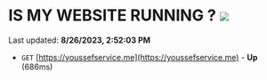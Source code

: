 # IS MY WEBSITE RUNNING ? [![](https://img.shields.io/static/v1?label=Sponsor&message=%E2%9D%A4&logo=GitHub&color=%23fe8e86)](https://github.com/sponsors/<username>)

Last updated: **8/26/2023, 2:52:03 PM**

- `GET` [https://youssefservice.me](https://youssefservice.me) - **Up** (686ms)
